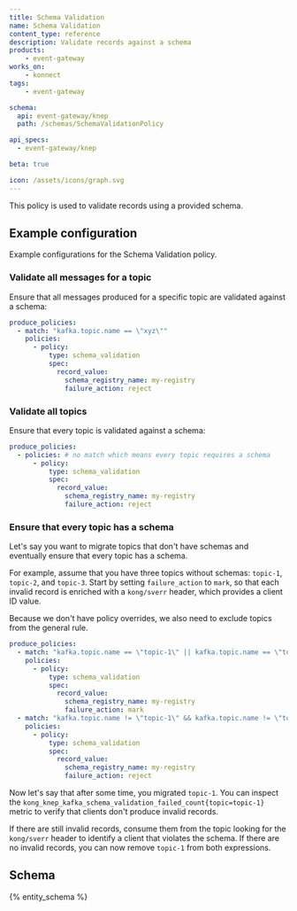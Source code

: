```yaml
---
title: Schema Validation
name: Schema Validation
content_type: reference
description: Validate records against a schema
products:
    - event-gateway
works_on:
    - konnect
tags:
    - event-gateway

schema:
  api: event-gateway/knep
  path: /schemas/SchemaValidationPolicy

api_specs:
  - event-gateway/knep

beta: true

icon: /assets/icons/graph.svg
---
```


This policy is used to validate records using a provided schema.

## Example configuration

Example configurations for the Schema Validation policy.

### Validate all messages for a topic

Ensure that all messages produced for a specific topic are validated against a schema:

```yaml
produce_policies:
  - match: "kafka.topic.name == \"xyz\""
    policies:
      - policy:
          type: schema_validation
          spec:
            record_value:
              schema_registry_name: my-registry
              failure_action: reject
```

### Validate all topics

Ensure that every topic is validated against a schema:

```yaml
produce_policies:
  - policies: # no match which means every topic requires a schema
      - policy:
          type: schema_validation
          spec:
            record_value:
              schema_registry_name: my-registry
              failure_action: reject
```

### Ensure that every topic has a schema

Let's say you want to migrate topics that don't have schemas and eventually ensure that every topic has a schema.

For example, assume that you have three topics without schemas: `topic-1`, `topic-2`, and `topic-3`.
Start by setting `failure_action` to `mark`, so that each invalid record is enriched with a `kong/sverr` header, which provides a client ID value.

Because we don't have policy overrides, we also need to exclude topics from the general rule. 

```yaml
produce_policies:
  - match: "kafka.topic.name == \"topic-1\" || kafka.topic.name == \"topic-2\" || kafka.topic.name == \"topic-3\""
    policies:
      - policy:
          type: schema_validation
          spec:
            record_value:
              schema_registry_name: my-registry
              failure_action: mark
  - match: "kafka.topic.name != \"topic-1\" && kafka.topic.name != \"topic-2\" && kafka.topic.name != \"topic-3\""
    policies:
      - policy:
          type: schema_validation
          spec:
            record_value:
              schema_registry_name: my-registry
              failure_action: reject
```

Now let's say that after some time, you migrated `topic-1`.
You can inspect the `kong_knep_kafka_schema_validation_failed_count{topic=topic-1}` metric to verify that clients don't produce invalid records.

If there are still invalid records, consume them from the topic looking for the `kong/sverr` header to identify a client that violates the schema.
If there are no invalid records, you can now remove `topic-1` from both expressions.

## Schema

{% entity_schema %}